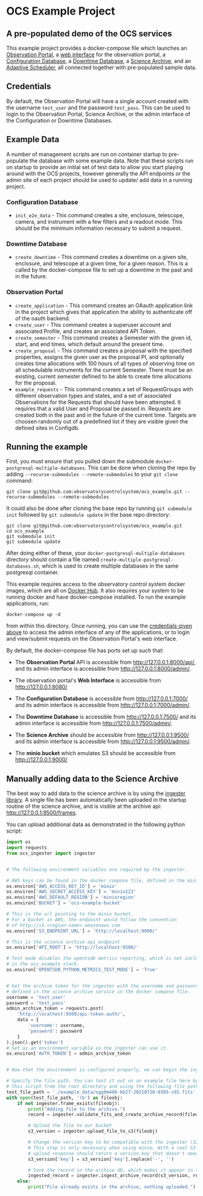 # OCS Example Project

## A pre-populated demo of the OCS services

This example project provides a docker-compose file which launches 
an [Observation Portal](https://github.com/observatorycontrolsystem/observation-portal), 
a [web interface](https://github.com/observatorycontrolsystem/ocs-example-frontend) for the observation portal, 
a [Configuration Database](https://github.com/observatorycontrolsystem/configdb), 
a [Downtime Database](https://github.com/observatorycontrolsystem/downtime), 
a [Science Archive](https://github.com/observatorycontrolsystem/science-archive), 
and an [Adaptive Scheduler](https://github.com/observatorycontrolsystem/adaptive_scheduler), 
all connected together with pre-populated sample data.

## Credentials

By default, the Observation Portal will have a single account created with the username `test_user` and the password `test_pass`. This can be used to login to the Observation Portal, Science Archive, or the admin interface of the Configuration or Downtime Databases.

## Example Data

A number of management scripts are run on container startup to pre-populate the database with some example data. Note that these scripts run on startup to provide an initial set of test data to allow you start playing around with the OCS projects, however generally the API endpoints or the admin site of each project should be used to update/ add data in a running project.

### Configuration Database

* `init_e2e_data` - This command creates a site, enclosure, telescope, camera, and instrument with a few filters and a readout mode. This should be the minimum information necessary to submit a request.

### Downtime Database

* `create_downtime` - This command creates a downtime on a given site, enclosure, and telescope at a given time, for a given reason. This is a called by the docker-compose file to set up a downtime in the past and in the future.

### Observation Portal

* `create_application` - This command creates an OAauth application link in the project which gives that application the ability to authenticate off of the oauth backend.
* `create_user` - This command creates a superuser account and associated Profile, and creates an associated API Token.
* `create_semester` - This command creates a Semester with the given id, start, and end times, which default around the present time.
* `create_proposal` - This command creates a proposal with the specified properties, assigns the given user as the proposal PI, and optionally creates time allocations with 100 hours of all types of observing time on all schedulable instruments for the current Semester. There must be an existing, current semester defined to be able to create time allocations for the proposal.
* `example_requests` - This command creates a set of RequestGroups with different observation types and states, and a set of associated Observations for the Requests that should have been attempted. It requires that a valid User and Proposal be passed in. Requests are created both in the past and in the future of the current time. Targets are choosen randomly out of a predefined list if they are visible given the defined sites in Configdb.

## Running the example

First, you must ensure that you pulled down the submodule `docker-postgresql-multiple-databases`. This can be done when cloning the repo by adding `--recurse-submodules --remote-submodules` to your `git clone` command:

```
git clone git@github.com:observatorycontrolsystem/ocs_example.git --recurse-submodules --remote-submodules
```

It could also be done after cloning the base repo by running `git submodule init` followed by `git submodule update` in the base repo directory:

```
git clone git@github.com:observatorycontrolsystem/ocs_example.git
cd ocs_example
git submodule init
git submodule update
```

After doing either of these, your `docker-postgresql-multiple-databases` directory should contain a file named `create-multiple-postgresql-databases.sh`, which is used to create multiple databases in the same postgresql container. 

This example requires access to the observatory control system docker images, which are all on [Docker Hub](https://hub.docker.com/u/observatorycontrolsystem). It also requires your system to be running docker and have docker-compose installed. To run the example applications, run:


```docker-compose up -d```

from within this directory. Once running, you can use the [credentials given above](https://github.com/observatorycontrolsystem/ocs_example#credentials) to access the admin interface of any of the applications, or to login and view/submit requests on the Observation Portal's web interface.

By default, the docker-compose file has ports set up such that:

* The **Observation Portal** API is accessible from <http://127.0.0.1:8000/api/>, and its admin interface is accessible from <http://127.0.0.1:8000/admin/>.

* The observation portal's **Web Interface** is accessible from <http://127.0.0.1:8080/>

* The **Configuration Database** is accessible from <http://127.0.0.1:7000/> and its admin interface is accessible from <http://127.0.0.1:7000/admin/>.

* The **Downtime Database** is accessible from <http://127.0.0.1:7500/> and its admin interface is accessible from <http://127.0.0.1:7500/admin/>.

* The **Science Archive** should be accessible from <http://127.0.0.1:9500/> and its admin interface is accessible from <http://127.0.0.1:9500/admin/>.

* The **minio bucket** which emulates S3 should be accessible from <http://127.0.0.1:9000/>

## Manually adding data to the Science Archive

The best way to add data to the science archive is by using the [ingester library](https://github.com/observatorycontrolsystem/ocs_ingester).
A single file has been automatically been uploaded in the startup routine of the science archive, and is visible at the archive api: <http://127.0.0.1:9500/frames>.

You can upload additional data as demonstrated in the following python script:

```python
import os
import requests
from ocs_ingester import ingester


# The following environment variables are required by the ingester.

# AWS keys can be found in the docker compose file, defined in the minio instances.
os.environ['AWS_ACCESS_KEY_ID'] = 'minio'
os.environ['AWS_SECRET_ACCESS_KEY'] = 'minio123'
os.environ['AWS_DEFAULT_REGION'] = 'minioregion'
os.environ['BUCKET'] = 'ocs-example-bucket'

# This is the url pointing to the minio bucket. 
# For a bucket in AWS, the endpoint would follow the convention 
# of http://s3.<region-name>.amazonaws.com
os.environ['S3_ENDPOINT_URL'] = 'http://localhost:9000/'

# This is the science archive api endpoint
os.environ['API_ROOT'] = 'http://localhost:9500/'

# Test mode disables the opentsdb metrics reporting, which is not included 
# in the ocs_example stack.
os.environ['OPENTSDB_PYTHON_METRICS_TEST_MODE'] = 'True'


# Get the archive token for the ingester with the username and password 
# defined in the science archive service in the docker compose file. 
username = 'test_user'
password = 'test_pass'
admin_archive_token = requests.post(
    'http://localhost:9500/api-token-auth/',
    data = {
        'username': username,
        'password': password
    }
).json().get('token')
# Set as an environment variable so the ingester can use it.
os.environ['AUTH_TOKEN'] = admin_archive_token


# Now that the environment is configured properly, we can begin the ingesting routine.

# Specify the file path. You can test it out on an example file here by running 
# this script from the root directory and using the following file path:
test_file_path = './example_data/ogg0m406-kb27-20210720-0305-s91.fits'
with open(test_file_path, 'rb') as fileobj:
    if not ingester.frame_exists(fileobj):
        print("Adding file to the archive.")
        record = ingester.validate_fits_and_create_archive_record(fileobj)

        # Upload the file to our bucket
        s3_version = ingester.upload_file_to_s3(fileobj)

        # Change the version key to be compatible with the ingester (32 char max)
        # This step is only necessary when using minio. With a real S3 bucket, the 
        # upload response should return a version key that doesn't need to be modified. 
        s3_version['key'] = s3_version['key'].replace('-', '')

        # Save the record in the archive db, which makes it appear in the archive api
        ingested_record = ingester.ingest_archive_record(s3_version, record)
    else:
        print("File already exists in the archive, nothing uploaded.")
```
